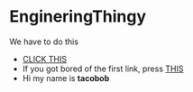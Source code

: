 # EngineringThingy
We have to do this

* [CLICK THIS](https://www.markdownguide.org/cheat-sheet/)
* If you got bored of the first link, press [THIS](https://guides.github.com/pdfs/markdown-cheatsheet-online.pdf)
* Hi my name is **tacobob**
